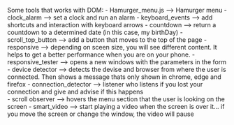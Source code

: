 Some tools that works with DOM:
    - Hamurger_menu.js --> Hamurger menu 
    - clock_alarm --> set a clock and run an alarm
    - keyboard_events --> add shortcuts and interaction with keyboard arrows
    - countdown --> return a countdown to a determined date (in this case, my birthDay)
    - scroll_top_button --> add a button that moves to the top of the page 
    - responsive --> depending on sceen size, you will see different content. It helps to get a better performance when you are on your phone.
    - responsive_tester --> opens a new windows with the parameters in the form
    - device detector --> detects the devise and browser from where the user is connected. Then shows a message thats only shown in chrome, edge and firefox 
    - connection_detector --> listener who listens if you lost your connection and give and advise if this happens  
    - scroll observer --> hovers the menu section that the user is looking on the screen
    - smart_video --> start playing a video when the screen is over it... if you move the screen or change the window, the video will pause